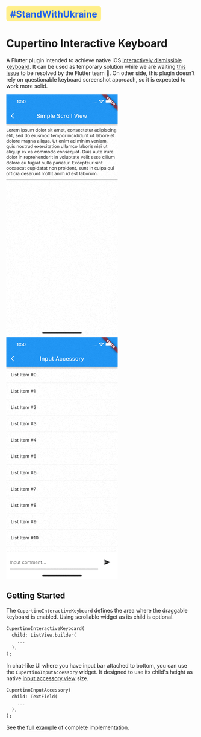 [![Stand With Ukraine](https://raw.githubusercontent.com/vshymanskyy/StandWithUkraine/main/badges/StandWithUkraine.svg)](https://stand-with-ukraine.pp.ua)

# Cupertino Interactive Keyboard

A Flutter plugin intended to achieve native iOS [interactively dismissible keyboard](https://developer.apple.com/documentation/uikit/uiscrollview/keyboarddismissmode/interactive).
It can be used as temporary solution while we are waiting [this issue](https://github.com/flutter/flutter/issues/57609) to be resolved by the Flutter team 🙏.
On other side, this plugin doesn't rely on questionable keyboard screenshot approach, so it is expected to work more solid.

![](resources/demo1.gif)
![](resources/demo2.gif)

## Getting Started

The `CupertinoInteractiveKeyboard` defines the area where the draggable keyboard is enabled.
Using scrollable widget as its child is optional.

```dart
CupertinoInteractiveKeyboard(
  child: ListView.builder(
    ...
  ),
);
```

In chat-like UI where you have input bar attached to bottom, you can use the `CupertinoInputAccessory` widget.
It designed to use its child's height as native [input accessory view](https://developer.apple.com/documentation/uikit/uiresponder/1621119-inputaccessoryview) size.

```dart
CupertinoInputAccessory(
  child: TextField(
    ...
  ),
);
```

See the [full example](example/lib) of complete implementation.
